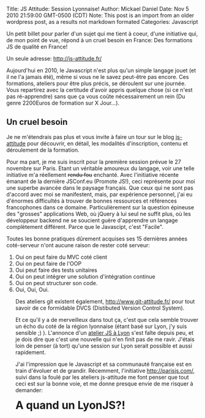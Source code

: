 Title: JS Attitude: Session Lyonnaise!
Author: Mickael Daniel
Date: Nov 5 2010 21:59:00 GMT-0500 (CDT)
Note: This post is an import from an older wordpress post, as a results not markdown formated
Categories: Javascript


Un petit billet pour parler d'un sujet qui me tient à coeur, d'une initiative qui, de mon point de vue, répond à un cruel besoin en France: Des formations JS de qualité en France!

Un seule adresse: <a href="http://js-attitude.fr/">http://js-attitude.fr/</a>

Aujourd'hui en 2010, le Javascript n'est plus qu'un simple langage jouet (et il ne l'a jamais été), même si vous ne le savez peut-être pas encore. Ces formations, ateliers pour être plus précis, se déroulent sur une journée. Vous repartirez avec la certitude d'avoir appris quelque chose (si ce n'est pas ré-apprendre) sans que ça vous coûte nécessairement un rein (Du genre 2200Euros de formation sur X Jour...).

<h2>Un cruel besoin</h2>
Je ne m'étendrais pas plus et vous invite à faire un tour sur le blog <a href="http://js-attitude.fr">js-attitude</a> pour découvrir, en détail, les modalités d'inscription, contenu et déroulement de la formation.


Pour ma part, je me suis inscrit pour la première session prévue le 27 novembre sur Paris. Etant un véritable amoureux du langage, voir une telle initiative m'a réellement <del datetime="2010-11-05T20:35:09+00:00">rendu fou</del> enchanté. Avec l'initiative récente émanant de la dernière JSConf.eu (Promote JS!), ceci représente pour moi une superbe avancée dans le paysage français. Que ceux qui ne sont pas d'accord avec moi se manifestent, mais, par expérience personnel, j'ai eu d'énormes difficultés à trouver de bonnes ressources et références francophones dans ce domaine. Particulièrement sur la question épineuse des "grosses" applications Web, où jQuery à lui seul ne suffit plus, où les développeur backend ne se soucient guère d'apprendre un langage complètement différent. Parce que le Javascipt, c'est "Facile".

Toutes les bonne pratiques dûrement acquises ses 15 dernières années coté-serveur n'ont aucune raison de rester coté serveur:
<ol>
	<li>Oui on peut faire du MVC coté client</li>
	<li>Oui on peut faire de l'OOP</li>
	<li>Oui peut faire des tests unitaires</li>
	<li>Oui on peut intégrer une solution d'intégration continue</li>
	<li>Oui on peut structurer son code.</li>
	<li>Oui, Oui, Oui.</li>

Des ateliers git existent également, <a href="http://www.git-attitude.fr/">http://www.git-attitude.fr/</a> pour tout savoir de ce formidable DVCS (Distibuted Version Control System).

Et ce qu'il y a de merveilleux dans tout ça, c'est que cela semble trouver un écho du coté de la région lyonnaise (étant basé sur Lyon, j'y suis sensible ;) ). L'annonce d'un <a href="http://js-attitude.fr/2010/11/02/2e-atelier-js-solide-le-08012011-a%E2%80%A6-lyon/">atelier JS à Lyon</a> s'est faîte depuis peu, et je dois dire que c'est une nouvelle qui n'en finit pas de me ravir. J'étais loin de penser (à tort) qu'une session sur Lyon serait possible et aussi rapidement.

J'ai l'impression que le Javascript et sa communauté française est en train d'évoluer et de grandir. Récemment, l'initiative <a href="http://parisjs.com/">http://parisjs.com/</a>, suivi dans la foulé par les ateliers js-attitude me font penser que tout ceci est sur la bonne voie, et me donne presque envie de me risquer à demander:

<strong style="font-size: 2em;">A quand un LyonJS?!</strong>

